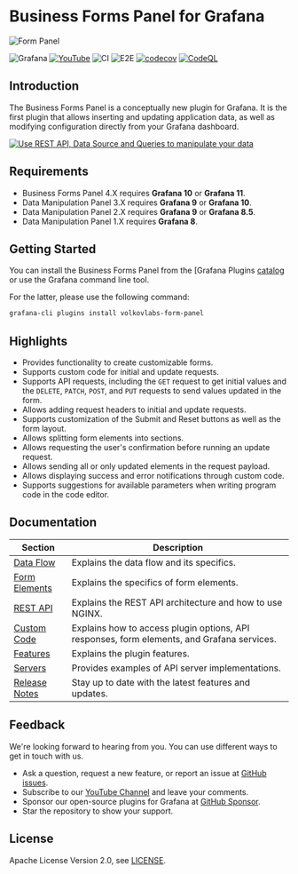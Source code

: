 # Business Forms Panel for Grafana

![Form Panel](https://raw.githubusercontent.com/volkovlabs/volkovlabs-form-panel/main/src/img/panel.png)

![Grafana](https://img.shields.io/badge/Grafana-10.4-orange)
[![YouTube](https://img.shields.io/badge/YouTube-Playlist-red)](https://www.youtube.com/playlist?list=PLPow72ygztmRXSNBxyw0sFnnvNRY_CsSA)
![CI](https://github.com/volkovlabs/volkovlabs-form-panel/workflows/CI/badge.svg)
![E2E](https://github.com/volkovlabs/volkovlabs-form-panel/workflows/E2E/badge.svg)
[![codecov](https://codecov.io/gh/VolkovLabs/volkovlabs-form-panel/branch/main/graph/badge.svg?token=0m6f0ktUar)](https://codecov.io/gh/VolkovLabs/volkovlabs-form-panel)
[![CodeQL](https://github.com/VolkovLabs/volkovlabs-form-panel/actions/workflows/codeql-analysis.yml/badge.svg)](https://github.com/VolkovLabs/volkovlabs-form-panel/actions/workflows/codeql-analysis.yml)

## Introduction

The Business Forms Panel is a conceptually new plugin for Grafana. It is the first plugin that allows inserting and updating application data, as well as modifying configuration directly from your Grafana dashboard.

[![Use REST API, Data Source and Queries to manipulate your data](https://raw.githubusercontent.com/volkovlabs/volkovlabs-form-panel/main/img/tutorial.png)](https://youtu.be/hVy9NfFiI5U)

## Requirements

- Business Forms Panel 4.X requires **Grafana 10** or **Grafana 11**.
- Data Manipulation Panel 3.X requires **Grafana 9** or **Grafana 10**.
- Data Manipulation Panel 2.X requires **Grafana 9** or **Grafana 8.5**.
- Data Manipulation Panel 1.X requires **Grafana 8**.

## Getting Started

You can install the Business Forms Panel from the [Grafana Plugins [catalog](https://grafana.com/grafana/plugins/volkovlabs-form-panel/) or use the Grafana command line tool.

For the latter, please use the following command:

```bash
grafana-cli plugins install volkovlabs-form-panel
```

## Highlights

- Provides functionality to create customizable forms.
- Supports custom code for initial and update requests.
- Supports API requests, including the `GET` request to get initial values and the `DELETE`, `PATCH`, `POST`, and `PUT` requests to send values updated in the form.
- Allows adding request headers to initial and update requests.
- Supports customization of the Submit and Reset buttons as well as the form layout.
- Allows splitting form elements into sections.
- Allows requesting the user's confirmation before running an update request.
- Allows sending all or only updated elements in the request payload.
- Allows displaying success and error notifications through custom code.
- Supports suggestions for available parameters when writing program code in the code editor.

## Documentation

| Section                                                                             | Description                                                                                |
| ----------------------------------------------------------------------------------- | ------------------------------------------------------------------------------------------ |
| [Data Flow](https://volkovlabs.io/plugins/volkovlabs-form-panel/data-flow/)         | Explains the data flow and its specifics.                                                  |
| [Form Elements](https://volkovlabs.io/plugins/volkovlabs-form-panel/form-elements/) | Explains the specifics of form elements.                                                   |
| [REST API](https://volkovlabs.io/plugins/volkovlabs-form-panel/architecture/)       | Explains the REST API architecture and how to use NGINX.                                   |
| [Custom Code](https://volkovlabs.io/plugins/volkovlabs-form-panel/code/)            | Explains how to access plugin options, API responses, form elements, and Grafana services. |
| [Features](https://volkovlabs.io/plugins/volkovlabs-form-panel/features/)           | Explains the plugin features.                                                              |
| [Servers](https://volkovlabs.io/plugins/volkovlabs-form-panel/servers/)             | Provides examples of API server implementations.                                           |
| [Release Notes](https://volkovlabs.io/plugins/volkovlabs-form-panel/release/)       | Stay up to date with the latest features and updates.                                      |

## Feedback

We're looking forward to hearing from you. You can use different ways to get in touch with us.

- Ask a question, request a new feature, or report an issue at [GitHub issues](https://github.com/volkovlabs/volkovlabs-form-panel/issues).
- Subscribe to our [YouTube Channel](https://www.youtube.com/@volkovlabs) and leave your comments.
- Sponsor our open-source plugins for Grafana at [GitHub Sponsor](https://github.com/sponsors/VolkovLabs).
- Star the repository to show your support.

## License

Apache License Version 2.0, see [LICENSE](https://github.com/volkovlabs/volkovlabs-form-panel/blob/main/LICENSE).

